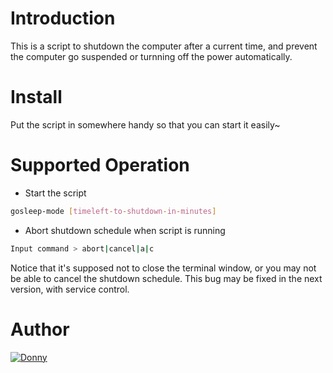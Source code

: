 # Introduction
This is a script to shutdown the computer after a current time, and prevent the computer go suspended or turnning off the power automatically.

# Install
Put the script in somewhere handy so that you can start it easily~

# Supported Operation
+ Start the script
```bash
gosleep-mode [timeleft-to-shutdown-in-minutes]
```
+ Abort shutdown schedule when script is running
```bash
Input command > abort|cancel|a|c
```
Notice that it's supposed not to close the terminal window, or you may not be able to cancel the shutdown schedule. This bug may be fixed in the next version, with service control.

# Author
[![Donny](https://avatars.githubusercontent.com/u/22200374?v=3&s=150 "Donny")](https://github.com/Donny-Hikari)


